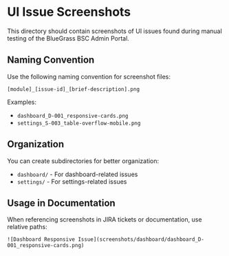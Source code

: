 # UI Issue Screenshots

This directory should contain screenshots of UI issues found during manual testing of the BlueGrass BSC Admin Portal.

## Naming Convention

Use the following naming convention for screenshot files:

```
[module]_[issue-id]_[brief-description].png
```

Examples:
- `dashboard_D-001_responsive-cards.png`
- `settings_S-003_table-overflow-mobile.png`

## Organization

You can create subdirectories for better organization:
- `dashboard/` - For dashboard-related issues
- `settings/` - For settings-related issues

## Usage in Documentation

When referencing screenshots in JIRA tickets or documentation, use relative paths:

```
![Dashboard Responsive Issue](screenshots/dashboard/dashboard_D-001_responsive-cards.png)
``` 